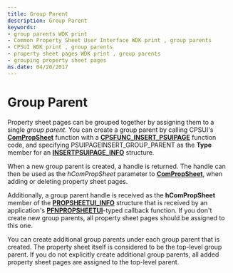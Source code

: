 ```yaml
---
title: Group Parent
description: Group Parent
keywords:
- group parents WDK print
- Common Property Sheet User Interface WDK print , group parents
- CPSUI WDK print , group parents
- property sheet pages WDK print , group parents
- grouping property sheet pages
ms.date: 04/20/2017
---
```


# Group Parent





Property sheet pages can be grouped together by assigning them to a single *group parent*. You can create a group parent by calling CPSUI's [**ComPropSheet**](/windows-hardware/drivers/ddi/compstui/nc-compstui-pfncompropsheet) function with a [**CPSFUNC\_INSERT\_PSUIPAGE**](/previous-versions/ff546414(v=vs.85)) function code, and specifying PSUIPAGEINSERT\_GROUP\_PARENT as the **Type** member for an [**INSERTPSUIPAGE\_INFO**](/windows-hardware/drivers/ddi/compstui/ns-compstui-_insertpsuipage_info) structure.

When a new group parent is created, a handle is returned. The handle can then be used as the *hComPropSheet* parameter to [**ComPropSheet**](/windows-hardware/drivers/ddi/compstui/nc-compstui-pfncompropsheet), when adding or deleting property sheet pages.

Additionally, a group parent handle is received as the **hComPropSheet** member of the [**PROPSHEETUI\_INFO**](/windows-hardware/drivers/ddi/compstui/ns-compstui-_propsheetui_info) structure that is received by an application's [**PFNPROPSHEETUI**](/windows-hardware/drivers/ddi/compstui/nc-compstui-pfnpropsheetui)-typed callback function. If you don't create new group parents, all property sheet pages should be assigned to this one.

You can create additional group parents under each group parent that is created. The property sheet itself is considered to be the top-level group parent. If you do not explicitly create additional group parents, all added property sheet pages are assigned to the top-level parent.

 

